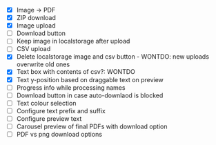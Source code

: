 - [x] Image -> PDF
- [x] ZIP download
- [x] Image upload
- [ ] Download button
- [ ] Keep image in localstorage after upload
- [ ] CSV upload
- [x] Delete localstorage image and csv button - WONTDO: new uploads overwrite old ones
- [x] Text box with contents of csv?: WONTDO
- [x] Text y-position based on draggable text on preview
- [ ] Progress info while processing names
- [ ] Download button in case auto-downlaod is blocked
- [ ] Text colour selection
- [ ] Configure text prefix and suffix
- [ ] Configure preview text
- [ ] Carousel preview of final PDFs with download option
- [ ] PDF vs png download options
